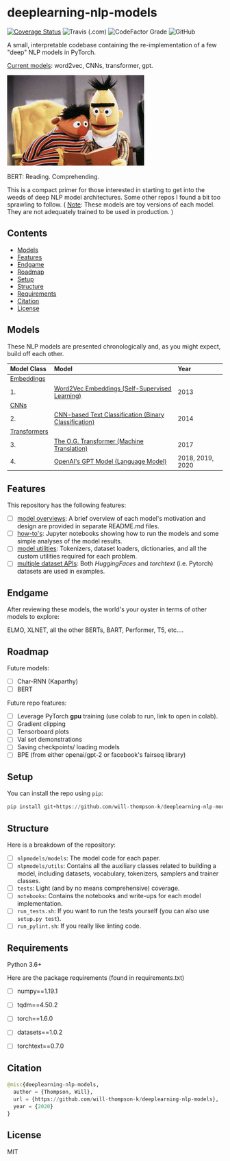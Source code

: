 # deeplearning-nlp-models
[![Coverage Status](https://coveralls.io/repos/github/will-thompson-k/deeplearning-nlp-models/badge.svg?branch=master)](https://coveralls.io/github/will-thompson-k/deeplearning-nlp-models?branch=master)
![Travis (.com)](https://img.shields.io/travis/com/will-thompson-k/deeplearning-nlp-models)
![CodeFactor Grade](https://img.shields.io/codefactor/grade/github/will-thompson-k/deeplearning-nlp-models)
![GitHub](https://img.shields.io/github/license/will-thompson-k/deeplearning-nlp-models)

A small, interpretable codebase containing the re-implementation of a few "deep" NLP models in PyTorch.

<ins>Current models</ins>: word2vec, CNNs, transformer, gpt.

![Meta](media/bert.jpg)

BERT: Reading. Comprehending. 

This is a compact primer for those interested in starting to get into the weeds of deep NLP model architectures.
Some other repos I found a bit too sprawling to follow.
( <ins>Note</ins>: These models are toy versions of each model. They are not adequately trained to be used in production. 
)

## Contents

- [Models](#Models)
- [Features](#Features)
- [Endgame](#Endgame)
- [Roadmap](#Roadmap)
- [Setup](#Setup)
- [Structure](#Structure)
- [Requirements](#Requirements)
- [Citation](#Citation)
- [License](#License)


## Models

These NLP models are presented chronologically and, as you might expect, build off each other.

|    Model Class               |           Model               |   Year                        | 
| :-------------------- | :--------------------  | :--------------------  | 
|  <ins>Embeddings</ins>|             |              | 
|  1. |  [Word2Vec Embeddings (Self-Supervised Learning)](notebooks/word2vec/README.md)   |       2013       | 
|  <ins>CNNs</ins>|             |              | 
|  2. |  [CNN-based Text Classification (Binary Classification)](notebooks/cnn/README.md)   |    2014          | 
|  <ins>Transformers</ins> |                |              | 
|  3. |  [The O.G. Transformer (Machine Translation)](notebooks/transformer/README.md)  |      2017        | 
|  4. |  [OpenAI's GPT Model (Language Model)](notebooks/gpt/README.md)  |   2018, 2019, 2020           | 

## Features

This repository has the following features:

- [ ] <ins>model overviews</ins>: A brief overview of each model's motivation and design are provided in separate README.md files.
- [ ] <ins>how-to's</ins>: Jupyter notebooks showing how to run the models and some simple analyses of the model results.
- [ ] <ins>model utilities</ins>: Tokenizers, dataset loaders, dictionaries, and all the custom utilities required for each problem.
- [ ] <ins>multiple dataset APIs</ins>: Both *HuggingFaces* and *torchtext* (i.e. Pytorch) datasets are used in examples.

## Endgame

After reviewing these models, the world's your oyster in terms of other models to explore:

ELMO, XLNET, all the other BERTs, BART, Performer, T5, etc....

## Roadmap

Future models:

- [ ] Char-RNN (Kaparthy)
- [ ] BERT

Future repo features:

- [ ] Leverage PyTorch **gpu** training (use colab to run, link to open in colab).
- [ ] Gradient clipping
- [ ] Tensorboard plots
- [ ] Val set demonstrations
- [ ] Saving checkpoints/ loading models
- [ ] BPE (from either openai/gpt-2 or facebook's fairseq library)

## Setup

You can install the repo using `pip`:

```python
pip install git+https://github.com/will-thompson-k/deeplearning-nlp-models 
```

## Structure

Here is a breakdown of the repository:

- [ ] `nlpmodels/models`: The model code for each paper.
- [ ] `nlpmodels/utils`: Contains all the auxiliary classes related to building a model, 
including datasets, vocabulary, tokenizers, samplers and trainer classes.
- [ ] `tests`: Light (and by no means comprehensive) coverage.
- [ ] `notebooks`: Contains the notebooks and write-ups for each model implementation.
- [ ] `run_tests.sh`: If you want to run the tests yourself (you can also use `setup.py test`).
- [ ] `run_pylint.sh`: If you really like linting code.

## Requirements

Python 3.6+

Here are the package requirements (found in requirements.txt)

- [ ] numpy==1.19.1
- [ ] tqdm==4.50.2
- [ ] torch==1.6.0
- [ ] datasets==1.0.2
- [ ] torchtext==0.7.0


## Citation

```python 
@misc{deeplearning-nlp-models,
  author = {Thompson, Will},
  url = {https://github.com/will-thompson-k/deeplearning-nlp-models},
  year = {2020}
}
```
## License

MIT